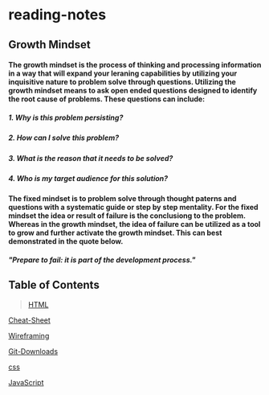 <markdown>

# reading-notes

## **Growth Mindset**

#### The growth mindset is the process of thinking and processing information in a way that will expand your leraning capabilities by utilizing your inquisitive nature to problem solve through questions.  Utilizing the growth mindset means to ask open ended questions designed to identify the root cause of problems. These questions can include:
  
##### 1. **Why is this problem persisting?** 
##### 2. **How can I solve this problem?**
##### 3. **What is the reason that it needs to be solved?**
##### 4. **Who is my target audience for this solution?**
  
#### The fixed mindset is to problem solve through thought paterns and questions with a systematic guide or step by step mentality. For the fixed mindset the idea or result of failure is the conclusiong to the problem. Whereas in the growth mindset, the idea of failure can be utilized as a tool to grow and further activate the growth mindset. This can best demonstrated in the quote below.
  
##### *"Prepare to fail: it is part of the development process."* 

## Table of Contents

> [HTML](ttps://n-germek.github.io/html-reading/) 
  
  [Cheat-Sheet](https://n-germek.github.io/reading-notes/cheat-sheet)
  
  [Wireframing](https://n-germek.github.io/reading-notes/wireframe-reading-notes) 
  
  [Git-Downloads](https://n-germek.github.io/reading-notes/git-uploads)
  
  [css](https://n-germek.github.io/reading-notes/css-reading)
  
   [JavaScript](Link)
